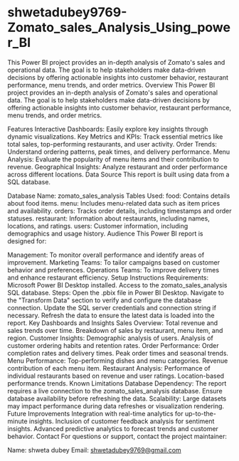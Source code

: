 # shwetadubey9769-Zomato_sales_Analysis_Using_power_BI
This Power BI project provides an in-depth analysis of Zomato's sales and operational data. The goal is to help stakeholders make data-driven decisions by offering actionable insights into customer behavior, restaurant performance, menu trends, and order metrics.
Overview
This Power BI project provides an in-depth analysis of Zomato's sales and operational data. The goal is to help stakeholders make data-driven decisions by offering actionable insights into customer behavior, restaurant performance, menu trends, and order metrics.

Features
Interactive Dashboards: Easily explore key insights through dynamic visualizations.
Key Metrics and KPIs: Track essential metrics like total sales, top-performing restaurants, and user activity.
Order Trends: Understand ordering patterns, peak times, and delivery performance.
Menu Analysis: Evaluate the popularity of menu items and their contribution to revenue.
Geographical Insights: Analyze restaurant and order performance across different locations.
Data Source
This report is built using data from a SQL database.

Database Name: zomato_sales_analysis
Tables Used:
food: Contains details about food items.
menu: Includes menu-related data such as item prices and availability.
orders: Tracks order details, including timestamps and order statuses.
restaurant: Information about restaurants, including names, locations, and ratings.
users: Customer information, including demographics and usage history.
Audience
This Power BI report is designed for:

Management: To monitor overall performance and identify areas of improvement.
Marketing Teams: To tailor campaigns based on customer behavior and preferences.
Operations Teams: To improve delivery times and enhance restaurant efficiency.
Setup Instructions
Requirements:
Microsoft Power BI Desktop installed.
Access to the zomato_sales_analysis SQL database.
Steps:
Open the .pbix file in Power BI Desktop.
Navigate to the "Transform Data" section to verify and configure the database connection.
Update the SQL server credentials and connection string if necessary.
Refresh the data to ensure the latest data is loaded into the report.
Key Dashboards and Insights
Sales Overview:
Total revenue and sales trends over time.
Breakdown of sales by restaurant, menu item, and region.
Customer Insights:
Demographic analysis of users.
Analysis of customer ordering habits and retention rates.
Order Performance:
Order completion rates and delivery times.
Peak order times and seasonal trends.
Menu Performance:
Top-performing dishes and menu categories.
Revenue contribution of each menu item.
Restaurant Analysis:
Performance of individual restaurants based on revenue and user ratings.
Location-based performance trends.
Known Limitations
Database Dependency: The report requires a live connection to the zomato_sales_analysis database. Ensure database availability before refreshing the data.
Scalability: Large datasets may impact performance during data refreshes or visualization rendering.
Future Improvements
Integration with real-time analytics for up-to-the-minute insights.
Inclusion of customer feedback analysis for sentiment insights.
Advanced predictive analytics to forecast trends and customer behavior.
Contact
For questions or support, contact the project maintainer:

Name: shweta dubey
Email: shwetadubey9769@gmail.com

